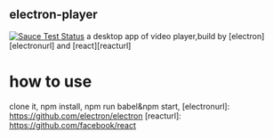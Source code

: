 ## electron-player
[![Sauce Test Status](https://github.com/nokisnojok/electron-player/tree/master/css/readme.jpg)](https://github.com/nokisnojok/electron-player)
a desktop app of video player,build by [electron][electronurl] and [react][reacturl]
# how to use
clone it,
npm install,
npm run babel&npm start,
[electronurl]: https://github.com/electron/electron
[reacturl]: https://github.com/facebook/react
